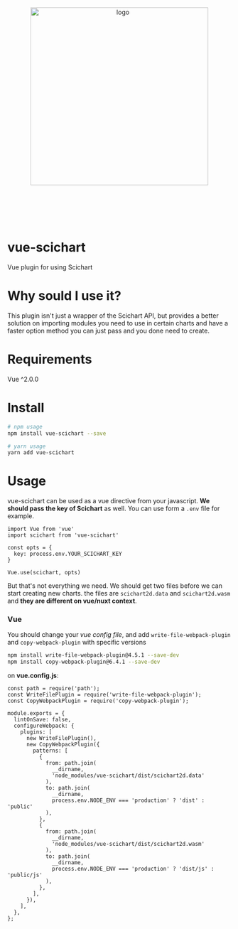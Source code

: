
<p align="center">
<img src="/img/vue-scichart_logo@2x.png" alt="logo" width="400px" style="margin: 6em 0;" />
</p>

<logo-sponsor />

# vue-scichart

Vue plugin for using Scichart

# Why sould I use it?

This plugin isn't just a wrapper of the Scichart API, but provides a better solution on importing modules you need to use in certain charts and have a faster option method you can just pass and you done need to create.

# Requirements

Vue ^2.0.0

# Install

```sh
# npm usage
npm install vue-scichart --save

# yarn usage
yarn add vue-scichart
```

# Usage

vue-scichart can be used as a vue directive from your javascript. **We should pass the key of Scichart** as well. You can use form a ```.env``` file for example.

```js{4-6,8}
import Vue from 'vue'
import scichart from 'vue-scichart'

const opts = {
  key: process.env.YOUR_SCICHART_KEY
}

Vue.use(scichart, opts)
```

But that's not everything we need. We should get two files before we can start creating new charts. the files are `scichart2d.data` and `scichart2d.wasm` and **they are different on vue/nuxt context**.

### Vue

You should change your *vue config file*, and add `write-file-webpack-plugin` and `copy-webpack-plugin` with specific versions

```sh
npm install write-file-webpack-plugin@4.5.1 --save-dev 
npm install copy-webpack-plugin@6.4.1 --save-dev
```

on **vue.config.js**:

```js{2,3,9-33}
const path = require('path');
const WriteFilePlugin = require('write-file-webpack-plugin');
const CopyWebpackPlugin = require('copy-webpack-plugin');

module.exports = {
  lintOnSave: false,
  configureWebpack: {
    plugins: [
      new WriteFilePlugin(),
      new CopyWebpackPlugin({
        patterns: [
          {
            from: path.join(
              __dirname,
              'node_modules/vue-scichart/dist/scichart2d.data'
            ),
            to: path.join(
              __dirname,
              process.env.NODE_ENV === 'production' ? 'dist' : 'public'
            ),
          },
          {
            from: path.join(
              __dirname,
              'node_modules/vue-scichart/dist/scichart2d.wasm'
            ),
            to: path.join(
              __dirname,
              process.env.NODE_ENV === 'production' ? 'dist/js' : 'public/js'
            ),
          },
        ],
      }),
    ],
  },
};
```